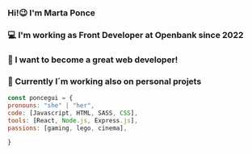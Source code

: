 ### Hi!😉 I'm Marta Ponce

### 💻 I'm working as Front Developer at Openbank since 2022
### 🚀 I want to become a great web developer!
### 🤠 Currently I´m working also on personal projets


```js
const poncegui = {
pronouns: "she" | "her",
code: [Javascript, HTML, SASS, CSS],
tools: [React, Node.js, Express.js],
passions: [gaming, lego, cinema],

}
```
